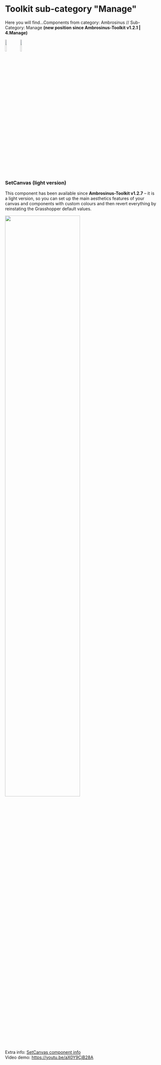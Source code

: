 # Toolkit sub-category "Manage"
  Here you will find...Components from category: Ambrosinus // Sub-Category: Manage  **(new position since Ambrosinus-Toolkit v1.2.1 | 4.Manage)**
<br>

<img src="https://ambrosinus.altervista.org/blog/wp-content/uploads/2022/11/GHUSER_icon-LA.png" width="10%" height="10%"><img src="https://ambrosinus.altervista.org/blog/wp-content/uploads/2022/11/GH_icon-LA.png" width="10%" height="10%">

<br>
<br>

### SetCanvas (light version)
This component has been available since **Ambrosinus-Toolkit v1.2.7** – it is a light version, so you can set up the main aesthetics features of your canvas and components with custom colours and then revert everything by reinstating the Grasshopper default values.

<img src="https://ambrosinus.altervista.org/blog/wp-content/uploads/2024/01/SetCanvasComp_demo_01.png" width="70%" height="70%">

Extra info:  [SetCanvas component info](https://ambrosinus.altervista.org/blog/set-gh-canvas-light)
<br>
Video demo: https://youtu.be/aX0Y9CjB28A
